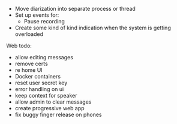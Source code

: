 - Move diarization into separate process or thread
- Set up events for:
  - Pause recording
- Create some kind of kind indication when the system is getting overloaded

Web todo:
- allow editing messages
- remove certs
- re home UI
- Docker containers
- reset user secret key
- error handling on ui
- keep context for speaker
- allow admin to clear messages
- create progressive web app
- fix buggy finger release on phones
